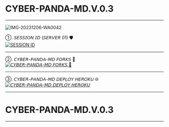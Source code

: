 # CYBER-PANDA-MD.V.0.3
__________
![IMG-20231206-WA0042](https://github.com/CYBER-x-SACHIYA-SL-MD-BOT/CYBER-PANDA-MD.V.0.3/assets/133668461/1f9ce998-691d-4394-ae3e-be7f3f51d4c6)

➀. 𝘚𝘌𝘚𝘚𝘐𝘖𝘕 𝘐𝘋 (𝘚𝘌𝘙𝘝𝘌𝘙 01) 🛡️ 
    <br>
<a href='https://replit.com/@Panda-22-SL/oror-1?v=1' target="_blank"><img alt='SESSION ID' src='https://img.shields.io/badge/Session_id-100000?style=for-the-badge&logo=scan&logoColor=white&labelColor=black&color=black'/></a>
___________

➁. 𝘊𝘠𝘉𝘌𝘙-𝘗𝘈𝘕𝘋𝘈-𝘔𝘋 𝘍𝘖𝘙𝘒𝘚 📌
    <br>
<a href='https://github.com/CYBER-x-SACHIYA-SL-MD-BOT/CYBER-PANDA-MD.V.0.3/forks' target="_blank"><img alt='𝘊𝘠𝘉𝘌𝘙-𝘗𝘈𝘕𝘋𝘈-𝘔𝘋 𝘍𝘖𝘙𝘒𝘚 📌' src='https://img.shields.io/badge/හායි-100000?style=for-the-badge&logo=scan&logoColor=white&labelColor=black&color=black'/></a>
___________

➂. 𝘊𝘠𝘉𝘌𝘙-𝘗𝘈𝘕𝘋𝘈-𝘔𝘋 𝘋𝘌𝘗𝘓𝘖𝘠 𝘏𝘌𝘙𝘖𝘒𝘜 🌐
    <br>
<a href='https://heroku.com/deploy?template=https://github.com/CYBER-x-SACHIYA-SL-MD-BOT/CYBER-PANDA-MD.V.0.3' target="_blank"><img alt='𝘊𝘠𝘉𝘌𝘙-𝘗𝘈𝘕𝘋𝘈-𝘔𝘋 𝘋𝘌𝘗𝘓𝘖𝘠 𝘏𝘌𝘙𝘖𝘒𝘜' src='https://img.shields.io/badge/Session_id-100000?style=for-the-badge&logo=scan&logoColor=white&labelColor=black&color=black'/></a>

____________
# CYBER-PANDA-MD.V.0.3
____________
